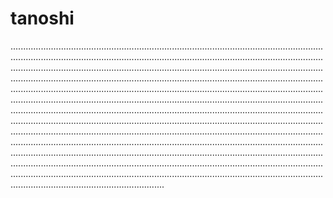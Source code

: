 # tanoshi
.........................................................................................................................................................................................................................................................................................................................................................................................................................................................................................................................................................................................................................................................................................................................................................................................................................................................................................................................................................................................................................................................................................................................................................................................................................................................................................................................................................................................................................................................................................................................................................................................................................................................................................................................................